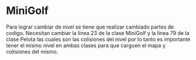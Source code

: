 # MiniGolf
Para lograr cambiar de nivel se tiene que realizar cambiado partes de codigo.
Necesitan cambiar la linea 23 de la clase MiniGolf y la linea 79 de la clase Pelota las cuales son las colisiones del nivel por lo tanto es importante tener el mismo nivel en ambas clases para que carguen el mapa y colisiones del mismo. 
